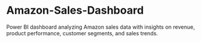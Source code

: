 # Amazon-Sales-Dashboard
Power BI dashboard analyzing Amazon sales data with insights on revenue, product performance, customer segments, and sales trends.
